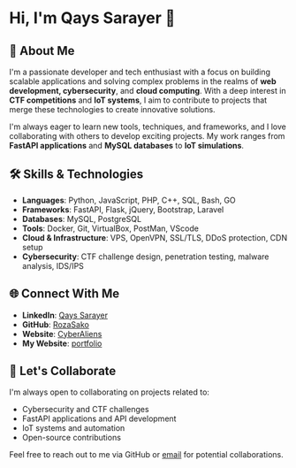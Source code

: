 
# Hi, I'm Qays Sarayer 👋

## 🚀 About Me

I'm a passionate developer and tech enthusiast with a focus on building scalable applications and solving complex problems in the realms of **web development, cybersecurity**, and **cloud computing**. With a deep interest in **CTF competitions** and **IoT systems**, I aim to contribute to projects that merge these technologies to create innovative solutions.

I'm always eager to learn new tools, techniques, and frameworks, and I love collaborating with others to develop exciting projects. My work ranges from **FastAPI applications** and **MySQL databases** to **IoT simulations**.

## 🛠️ Skills & Technologies

- **Languages**: Python, JavaScript, PHP, C++, SQL, Bash, GO
- **Frameworks**: FastAPI, Flask, jQuery, Bootstrap, Laravel
- **Databases**: MySQL, PostgreSQL
- **Tools**: Docker, Git, VirtualBox, PostMan, VScode
- **Cloud & Infrastructure**: VPS, OpenVPN, SSL/TLS, DDoS protection, CDN setup
- **Cybersecurity**: CTF challenge design, penetration testing, malware analysis, IDS/IPS

 
 

## 🌐 Connect With Me

- **LinkedIn**: [Qays Sarayer](https://linkedin.com/in/qays-sarayer)
- **GitHub**: [RozaSako](https://github.com/qays3)
- **Website**: [CyberAliens](https://cyberalien.net)
- **My Website**: [portfolio](https://qayssarayra.com/)
## 💬 Let's Collaborate

I'm always open to collaborating on projects related to:

- Cybersecurity and CTF challenges
- FastAPI applications and API development
- IoT systems and automation
- Open-source contributions

Feel free to reach out to me via GitHub or [email](mailto:info@qayssarayra.com) for potential collaborations.

 
